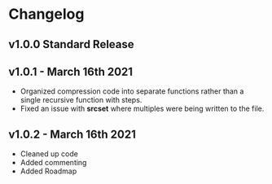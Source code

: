 # Changelog

## v1.0.0 Standard Release

## v1.0.1 - March 16th 2021

- Organized compression code into separate functions rather than a single recursive function with steps.
- Fixed an issue with **srcset** where multiples were being written to the file.

## v1.0.2 - March 16th 2021

- Cleaned up code
- Added commenting
- Added Roadmap